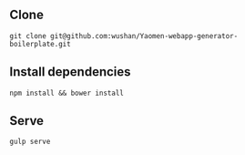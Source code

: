## Clone
`
git clone git@github.com:wushan/Yaomen-webapp-generator-boilerplate.git
`
## Install dependencies
`
npm install && bower install
`

## Serve
`
gulp serve
`